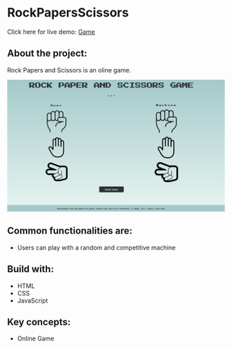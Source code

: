 # RockPapersScissors

Click here for live demo: [Game](https://wesdell.github.io/rockpaperscissors/)

## About the project:

Rock Papers and Scissors is an oline game.

![Project image](https://github.com/wesdell/rockpaperscissors/blob/gh-pages/assets/rockpaperscissors.png?raw=true)

## Common functionalities are:

- Users can play with a random and competitive machine

## Build with:

- HTML
- CSS
- JavaScript

## Key concepts:

- Online Game
